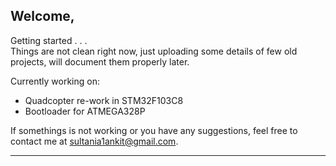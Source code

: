## Welcome,

Getting started . . .\
Things are not clean right now, just uploading some details of few old projects, will document them properly later.

Currently working on:
* Quadcopter re-work in STM32F103C8
* Bootloader for ATMEGA328P


If somethings is not working or you have any suggestions, feel free to contact me at sultania1ankit@gmail.com.
________________________________________________________